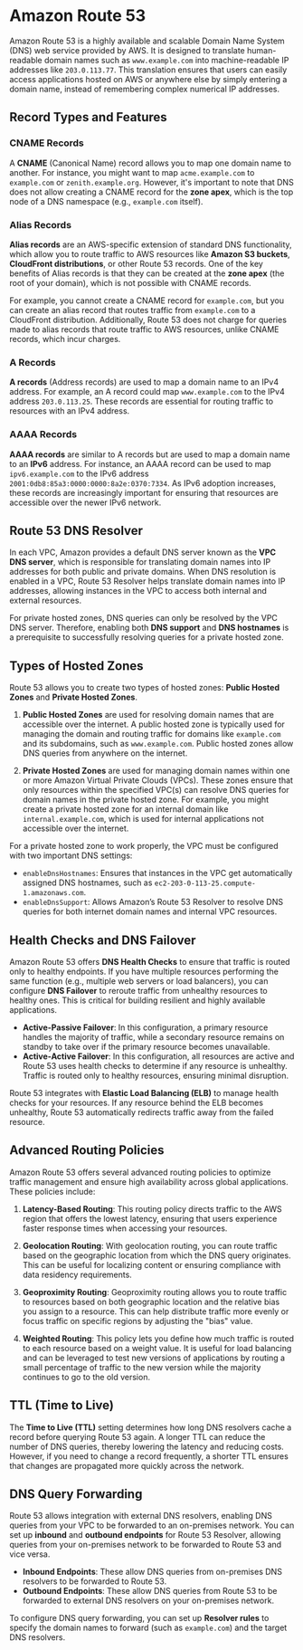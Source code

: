 # Amazon Route 53

Amazon Route 53 is a highly available and scalable Domain Name System (DNS) web service provided by AWS. It is designed to translate human-readable domain names such as `www.example.com` into machine-readable IP addresses like `203.0.113.77`. This translation ensures that users can easily access applications hosted on AWS or anywhere else by simply entering a domain name, instead of remembering complex numerical IP addresses.

## Record Types and Features

### CNAME Records

A **CNAME** (Canonical Name) record allows you to map one domain name to another. For instance, you might want to map `acme.example.com` to `example.com` or `zenith.example.org`. However, it's important to note that DNS does not allow creating a CNAME record for the **zone apex**, which is the top node of a DNS namespace (e.g., `example.com` itself).

### Alias Records

**Alias records** are an AWS-specific extension of standard DNS functionality, which allow you to route traffic to AWS resources like **Amazon S3 buckets**, **CloudFront distributions**, or other Route 53 records. One of the key benefits of Alias records is that they can be created at the **zone apex** (the root of your domain), which is not possible with CNAME records.

For example, you cannot create a CNAME record for `example.com`, but you can create an alias record that routes traffic from `example.com` to a CloudFront distribution. Additionally, Route 53 does not charge for queries made to alias records that route traffic to AWS resources, unlike CNAME records, which incur charges.

### A Records

**A records** (Address records) are used to map a domain name to an IPv4 address. For example, an A record could map `www.example.com` to the IPv4 address `203.0.113.25`. These records are essential for routing traffic to resources with an IPv4 address.

### AAAA Records

**AAAA records** are similar to A records but are used to map a domain name to an **IPv6** address. For instance, an AAAA record can be used to map `ipv6.example.com` to the IPv6 address `2001:0db8:85a3:0000:0000:8a2e:0370:7334`. As IPv6 adoption increases, these records are increasingly important for ensuring that resources are accessible over the newer IPv6 network.

## Route 53 DNS Resolver

In each VPC, Amazon provides a default DNS server known as the **VPC DNS server**, which is responsible for translating domain names into IP addresses for both public and private domains. When DNS resolution is enabled in a VPC, Route 53 Resolver helps translate domain names into IP addresses, allowing instances in the VPC to access both internal and external resources.

For private hosted zones, DNS queries can only be resolved by the VPC DNS server. Therefore, enabling both **DNS support** and **DNS hostnames** is a prerequisite to successfully resolving queries for a private hosted zone.

## Types of Hosted Zones

Route 53 allows you to create two types of hosted zones: **Public Hosted Zones** and **Private Hosted Zones**.

1. **Public Hosted Zones** are used for resolving domain names that are accessible over the internet. A public hosted zone is typically used for managing the domain and routing traffic for domains like `example.com` and its subdomains, such as `www.example.com`. Public hosted zones allow DNS queries from anywhere on the internet.

2. **Private Hosted Zones** are used for managing domain names within one or more Amazon Virtual Private Clouds (VPCs). These zones ensure that only resources within the specified VPC(s) can resolve DNS queries for domain names in the private hosted zone. For example, you might create a private hosted zone for an internal domain like `internal.example.com`, which is used for internal applications not accessible over the internet.

For a private hosted zone to work properly, the VPC must be configured with two important DNS settings:
- `enableDnsHostnames`: Ensures that instances in the VPC get automatically assigned DNS hostnames, such as `ec2-203-0-113-25.compute-1.amazonaws.com`.
- `enableDnsSupport`: Allows Amazon’s Route 53 Resolver to resolve DNS queries for both internet domain names and internal VPC resources.

## Health Checks and DNS Failover

Amazon Route 53 offers **DNS Health Checks** to ensure that traffic is routed only to healthy endpoints. If you have multiple resources performing the same function (e.g., multiple web servers or load balancers), you can configure **DNS Failover** to reroute traffic from unhealthy resources to healthy ones. This is critical for building resilient and highly available applications.

- **Active-Passive Failover**: In this configuration, a primary resource handles the majority of traffic, while a secondary resource remains on standby to take over if the primary resource becomes unavailable.
- **Active-Active Failover**: In this configuration, all resources are active and Route 53 uses health checks to determine if any resource is unhealthy. Traffic is routed only to healthy resources, ensuring minimal disruption.

Route 53 integrates with **Elastic Load Balancing (ELB)** to manage health checks for your resources. If any resource behind the ELB becomes unhealthy, Route 53 automatically redirects traffic away from the failed resource.

## Advanced Routing Policies

Amazon Route 53 offers several advanced routing policies to optimize traffic management and ensure high availability across global applications. These policies include:

1. **Latency-Based Routing**: This routing policy directs traffic to the AWS region that offers the lowest latency, ensuring that users experience faster response times when accessing your resources.

2. **Geolocation Routing**: With geolocation routing, you can route traffic based on the geographic location from which the DNS query originates. This can be useful for localizing content or ensuring compliance with data residency requirements.

3. **Geoproximity Routing**: Geoproximity routing allows you to route traffic to resources based on both geographic location and the relative bias you assign to a resource. This can help distribute traffic more evenly or focus traffic on specific regions by adjusting the "bias" value.

4. **Weighted Routing**: This policy lets you define how much traffic is routed to each resource based on a weight value. It is useful for load balancing and can be leveraged to test new versions of applications by routing a small percentage of traffic to the new version while the majority continues to go to the old version.

## TTL (Time to Live)

The **Time to Live (TTL)** setting determines how long DNS resolvers cache a record before querying Route 53 again. A longer TTL can reduce the number of DNS queries, thereby lowering the latency and reducing costs. However, if you need to change a record frequently, a shorter TTL ensures that changes are propagated more quickly across the network.

## DNS Query Forwarding

Route 53 allows integration with external DNS resolvers, enabling DNS queries from your VPC to be forwarded to an on-premises network. You can set up **inbound** and **outbound endpoints** for Route 53 Resolver, allowing queries from your on-premises network to be forwarded to Route 53 and vice versa.

- **Inbound Endpoints**: These allow DNS queries from on-premises DNS resolvers to be forwarded to Route 53.
- **Outbound Endpoints**: These allow DNS queries from Route 53 to be forwarded to external DNS resolvers on your on-premises network.

To configure DNS query forwarding, you can set up **Resolver rules** to specify the domain names to forward (such as `example.com`) and the target DNS resolvers.
